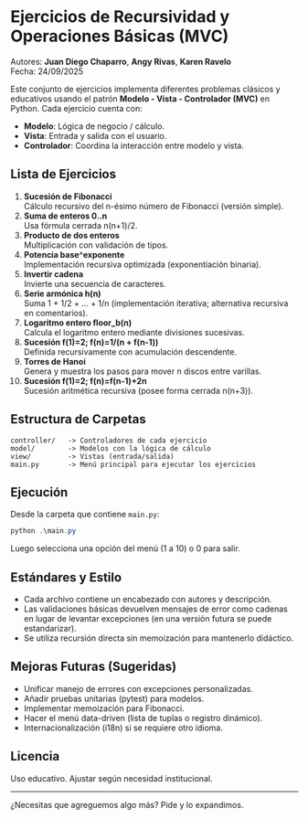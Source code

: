 # Ejercicios de Recursividad y Operaciones Básicas (MVC)

Autores: **Juan Diego Chaparro**, **Angy Rivas**, **Karen Ravelo**  
Fecha: 24/09/2025

Este conjunto de ejercicios implementa diferentes problemas clásicos y educativos usando el patrón **Modelo - Vista - Controlador (MVC)** en Python. Cada ejercicio cuenta con:
- **Modelo**: Lógica de negocio / cálculo.
- **Vista**: Entrada y salida con el usuario.
- **Controlador**: Coordina la interacción entre modelo y vista.

## Lista de Ejercicios

1. **Sucesión de Fibonacci**  
   Cálculo recursivo del n-ésimo número de Fibonacci (versión simple).  
2. **Suma de enteros 0..n**  
   Usa fórmula cerrada n(n+1)/2.  
3. **Producto de dos enteros**  
   Multiplicación con validación de tipos.  
4. **Potencia base^exponente**  
   Implementación recursiva optimizada (exponentiación binaria).  
5. **Invertir cadena**  
   Invierte una secuencia de caracteres.  
6. **Serie armónica h(n)**  
   Suma 1 + 1/2 + ... + 1/n (implementación iterativa; alternativa recursiva en comentarios).  
7. **Logaritmo entero floor_b(n)**  
   Calcula el logaritmo entero mediante divisiones sucesivas.  
8. **Sucesión f(1)=2; f(n)=1/(n + f(n-1))**  
   Definida recursivamente con acumulación descendente.  
9. **Torres de Hanoi**  
   Genera y muestra los pasos para mover n discos entre varillas.  
10. **Sucesión f(1)=2; f(n)=f(n-1)+2n**  
    Sucesión aritmética recursiva (posee forma cerrada n(n+3)).  

## Estructura de Carpetas

```
controller/   -> Controladores de cada ejercicio
model/        -> Modelos con la lógica de cálculo
view/         -> Vistas (entrada/salida)
main.py       -> Menú principal para ejecutar los ejercicios
```

## Ejecución

Desde la carpeta que contiene `main.py`:

```powershell
python .\main.py
```

Luego selecciona una opción del menú (1 a 10) o 0 para salir.

## Estándares y Estilo
- Cada archivo contiene un encabezado con autores y descripción.
- Las validaciones básicas devuelven mensajes de error como cadenas en lugar de levantar excepciones (en una versión futura se puede estandarizar).
- Se utiliza recursión directa sin memoización para mantenerlo didáctico.

## Mejoras Futuras (Sugeridas)
- Unificar manejo de errores con excepciones personalizadas.
- Añadir pruebas unitarias (pytest) para modelos.
- Implementar memoización para Fibonacci.
- Hacer el menú data-driven (lista de tuplas o registro dinámico).
- Internacionalización (i18n) si se requiere otro idioma.

## Licencia
Uso educativo. Ajustar según necesidad institucional.

---
¿Necesitas que agreguemos algo más? Pide y lo expandimos.
